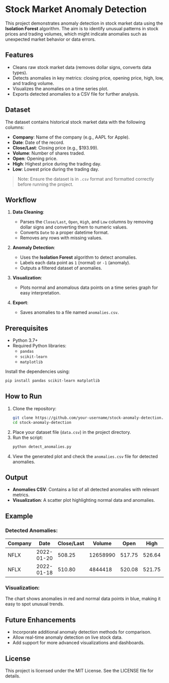 # Stock Market Anomaly Detection

This project demonstrates anomaly detection in stock market data using the **Isolation Forest** algorithm. The aim is to identify unusual patterns in stock prices and trading volumes, which might indicate anomalies such as unexpected market behavior or data errors.

## Features
- Cleans raw stock market data (removes dollar signs, converts data types).
- Detects anomalies in key metrics: closing price, opening price, high, low, and trading volume.
- Visualizes the anomalies on a time series plot.
- Exports detected anomalies to a CSV file for further analysis.

## Dataset
The dataset contains historical stock market data with the following columns:
- **Company**: Name of the company (e.g., AAPL for Apple).
- **Date**: Date of the record.
- **Close/Last**: Closing price (e.g., $193.99).
- **Volume**: Number of shares traded.
- **Open**: Opening price.
- **High**: Highest price during the trading day.
- **Low**: Lowest price during the trading day.

> Note: Ensure the dataset is in `.csv` format and formatted correctly before running the project.

## Workflow
1. **Data Cleaning**:
   - Parses the `Close/Last`, `Open`, `High`, and `Low` columns by removing dollar signs and converting them to numeric values.
   - Converts `Date` to a proper datetime format.
   - Removes any rows with missing values.

2. **Anomaly Detection**:
   - Uses the **Isolation Forest** algorithm to detect anomalies.
   - Labels each data point as `1` (normal) or `-1` (anomaly).
   - Outputs a filtered dataset of anomalies.

3. **Visualization**:
   - Plots normal and anomalous data points on a time series graph for easy interpretation.

4. **Export**:
   - Saves anomalies to a file named `anomalies.csv`.

## Prerequisites
- Python 3.7+
- Required Python libraries:
  - `pandas`
  - `scikit-learn`
  - `matplotlib`

Install the dependencies using:
```bash
pip install pandas scikit-learn matplotlib
```

## How to Run
1. Clone the repository:
   ```bash
   git clone https://github.com/your-username/stock-anomaly-detection.git
   cd stock-anomaly-detection
   ```
2. Place your dataset file (`data.csv`) in the project directory.
3. Run the script:
   ```bash
   python detect_anomalies.py
   ```
4. View the generated plot and check the `anomalies.csv` file for detected anomalies.

## Output
- **Anomalies CSV**: Contains a list of all detected anomalies with relevant metrics.
- **Visualization**: A scatter plot highlighting normal data and anomalies.

## Example
### Detected Anomalies:
| Company | Date       | Close/Last | Volume    | Open   | High   | Low    |
|---------|------------|------------|-----------|--------|--------|--------|
| NFLX    | 2022-01-20 | 508.25     | 12658990  | 517.75 | 526.64 | 506.93 |
| NFLX    | 2022-01-18 | 510.80     | 4844418   | 520.08 | 521.75 | 508.68 |

### Visualization:
The chart shows anomalies in red and normal data points in blue, making it easy to spot unusual trends.

## Future Enhancements
- Incorporate additional anomaly detection methods for comparison.
- Allow real-time anomaly detection on live stock data.
- Add support for more advanced visualizations and dashboards.

## License
This project is licensed under the MIT License. See the LICENSE file for details.
